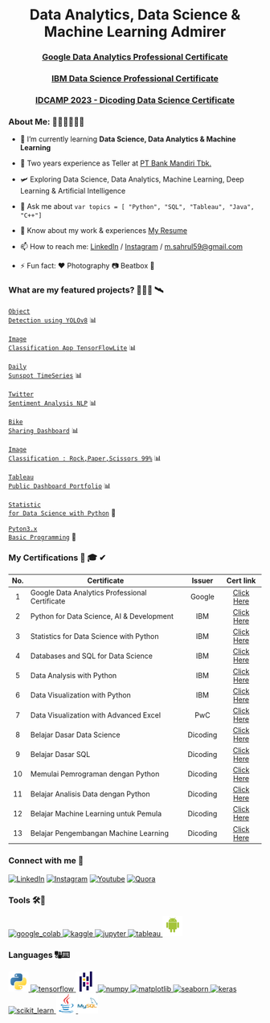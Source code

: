 <h1 align="center">Data Analytics, Data Science & Machine Learning Admirer</h1>
<h3 align="center">
  <a href="https://www.coursera.org/professional-certificates/google-data-analytics?utm_source=bg&utm_medium=sem&utm_campaign=B2C_APAC_Brand_FTCOF_Courseaplus_ARTE_BING&utm_content=B2C_INDIA___FTCOF__arte_bing_branded&campaignid=662564580&adgroupid=1244648471398386&device=c&keyword=coursera&matchtype=e&network=o&devicemodel=&adpostion=&creativeid=&hide_mobile_promo=&utm_term=coursera">Google Data Analytics Professional Certificate</a>
</h3>
<h3 align="center">
  <a href="https://www.coursera.org/professional-certificates/ibm-data-science?utm_source=bg&utm_medium=sem&utm_campaign=B2C_APAC_Brand_FTCOF_Courseaplus_ARTE_BING&utm_content=B2C_INDIA___FTCOF__arte_bing_branded&campaignid=662564580&adgroupid=1244648471398386&device=c&keyword=coursera&matchtype=e&network=o&devicemodel=&adpostion=&creativeid=&hide_mobile_promo=&utm_term=coursera">IBM Data Science Professional Certificate</a>
</h3>
<h3 align="center">
  <a href="https://idcamp.ioh.co.id/">IDCAMP 2023 - Dicoding Data Science Certificate</a>
</h3>

<h3 align="left">About Me: 🧑🏽‍💻👋🏼🔥</h3>

- 🌱 I’m currently learning **Data Science, Data Analytics & Machine Learning**

- 🔭 Two years experience as Teller at [PT Bank Mandiri Tbk.](https://bankmandiri.co.id/) 

- 🛩️ Exploring Data Science, Data Analytics, Machine Learning, Deep Learning & Artificial Intelligence 

- 💬 Ask me about ``` var topics = [ "Python", "SQL", "Tableau", "Java", "C++"] ```

- 📄 Know about my work & experiences [My Resume](https://www.linkedin.com/in/sahrul59)

- 📫 How to reach me: [LinkedIn](https://www.linkedin.com/in/sahrul59) / [Instagram](https://www.instagram.com/sahrullss) / [m.sahrul59@gmail.com](mailto:m.sahrul59@gmail.com)

- ⚡ Fun fact: :hearts: Photography :camera:  Beatbox :microphone: 

<h3 align="left">What are my featured projects? 👨‍💻📱 🛰️</h3>

<code>[Object Detection using YOLOv8](https://github.com/muhammadsahrul59/ObjectDetection_YOLOv8)</code> 📊

<code>[Image Classification App TensorFlowLite](https://github.com/muhammadsahrul59/ImageClassificationApp-TensorFlowLite)</code> 📊

<code>[Daily Sunspot TimeSeries](https://github.com/muhammadsahrul59/Daily-Sunspot-TimeSeries)</code> 📊

<code>[Twitter Sentiment Analysis NLP](https://github.com/muhammadsahrul59/Twitter-Sentiment-Analysis-NLP)</code> 📊

<code>[Bike Sharing Dashboard](https://github.com/muhamadsahrul59/Bike-Sharing-Dashboard)</code> 📊

<code>[Image Classification : Rock,Paper,Scissors 99%](https://github.com/muhammadsahrul59/ImageClassification-Rock-Paper-Scissors)</code> 📊

<code>[Tableau Public Dashboard Portfolio](https://public.tableau.com/app/profile/muhamad.sahrul)</code> 📊

<code>[Statistic for Data Science with Python](https://github.com/muhamadsahrul59/Statistic-for-Data-Science-with-Python)</code> 📖

<code>[Pyton3.x Basic Programming](https://github.com/muhamadsahrul59/Python3.x_Basic_Programming)</code> 📖 

<h3 align="left">My Certifications 📜 🎓 ✔</h3>

| No.  | Certificate                                     |  Issuer | Cert link |
|:----:|---|:-:|:-:|
|  1   |  Google Data Analytics Professional Certificate | Google   | [Click Here](https://www.coursera.org/account/accomplishments/specialization/certificate/WEA79R3EXFHB) |
|  2   |  Python for Data Science, AI & Development      | IBM      | [Click Here](https://www.coursera.org/account/accomplishments/verify/SSV8JTTTBKQ4) |
|  3   |  Statistics for Data Science with Python        | IBM      | [Click Here](https://www.coursera.org/account/accomplishments/verify/R8XQQKL6XGG2) |
|  4   |  Databases and SQL for Data Science             | IBM      | [Click Here](https://www.coursera.org/account/accomplishments/verify/LCHU4RUHJB78) |
|  5   |  Data Analysis with Python                      | IBM      | [Click Here](https://www.coursera.org/account/accomplishments/verify/DZ3JCVL8UF82) |
|  6   |  Data Visualization with Python                 | IBM      | [Click Here](https://www.coursera.org/account/accomplishments/verify/Z9PHXM2TXH58) |
|  7   |  Data Visualization with Advanced Excel         | PwC      | [Click Here](https://www.coursera.org/account/accomplishments/verify/M4NGRVVZS8MA) |
|  8   |  Belajar Dasar Data Science                     | Dicoding | [Click Here](https://www.dicoding.com/certificates/JMZV1NLORXN9) |
|  9   |  Belajar Dasar SQL                              | Dicoding | [Click Here](https://www.dicoding.com/certificates/1OP8NL141XQK) |
|  10  |  Memulai Pemrograman dengan Python              | Dicoding | [Click Here](https://www.dicoding.com/certificates/1RXY00E21ZVM) |
|  11  |  Belajar Analisis Data dengan Python            | Dicoding | [Click Here](https://www.dicoding.com/certificates/4EXG4Q7Y1PRL) |
|  12  |  Belajar Machine Learning untuk Pemula          | Dicoding | [Click Here](https://www.dicoding.com/certificates/07Z68463YXQR) |
|  13  |  Belajar Pengembangan Machine Learning          | Dicoding | [Click Here](https://www.dicoding.com/certificates/JMZVDNG3QZN9) |

<h3 align="left">Connect with me 🔗</h3>

<p align="left">

<a href="https://www.linkedin.com/in/sahrul59" target="blank"><img align="center" src="https://raw.githubusercontent.com/rahuldkjain/github-profile-readme-generator/master/src/images/icons/Social/linked-in-alt.svg" alt="LinkedIn" height="30" width="40" /></a>
<a href="https://www.instagram.com/sahrullss/" target="blank"><img align="center" src="https://raw.githubusercontent.com/rahuldkjain/github-profile-readme-generator/master/src/images/icons/Social/instagram.svg" alt="Instagram" height="30" width="40" /></a>
<a href="https://www.youtube.com/channel/UCm_krXJhDSLE_Nmo-Y_7-Sg" target="blank"><img align="center" src="https://raw.githubusercontent.com/rahuldkjain/github-profile-readme-generator/master/src/images/icons/Social/youtube.svg" alt="Youtube" height="30" width="40" /></a>
<a href="https://id.quora.com/profile/Sahrul-9" target="blank"><img align="center" src="https://upload.wikimedia.org/wikipedia/commons/5/57/Quora_logo.svg" alt="Quora" height="30" width="55" /></a>
</p>

<h3 align="left">Tools 🛠️🚧</h3>
<p align="left"> 
<a href="https://colab.research.google.com/" target="_blank" rel="noreferrer"> <img src="https://upload.wikimedia.org/wikipedia/commons/d/d0/Google_Colaboratory_SVG_Logo.svg" alt="google_colab" width="40" height="40"/> </a>
<a href="https://www.kaggle.com/" target="_blank" rel="noreferrer"> <img src="https://raw.githubusercontent.com/rahuldkjain/github-profile-readme-generator/master/src/images/icons/Social/kaggle.svg" alt="kaggle" width="40" height="40"/> </a>
<a href="https://jupyter.org/" target="_blank" rel="noreferrer"> <img src="https://upload.wikimedia.org/wikipedia/commons/3/38/Jupyter_logo.svg" alt="jupyter" width="40" height="40"/> </a>
<a href="https://www.tableau.com/" target="_blank" rel="noreferrer"> <img src="https://seeklogo.com/images/T/tableau-software-logo-F1CE2CA54A-seeklogo.com.png" alt="tableau" width="40" height="40"/> </a>
<a href="https://developer.android.com" target="_blank" rel="noreferrer"> <img src="https://raw.githubusercontent.com/devicons/devicon/master/icons/android/android-original-wordmark.svg" alt="android" width="40" height="40"/> </a>

<h3 align="left">Languages 🔠⌨️</h3>
<p align="left"> 
<a href="https://www.python.org" target="_blank"> <img src="https://raw.githubusercontent.com/devicons/devicon/master/icons/python/python-original.svg" alt="python" width="40" height="40"/> </a>
<a href="https://www.tensorflow.org/" target="_blank" rel="noreferrer"> <img src="https://github.com/valohai/ml-logos/blob/master/tensorflow-tf.svg" alt="tensorflow" width="40" height="40"/> </a>
<a href="https://pandas.pydata.org/" target="_blank" rel="noreferrer"> <img src="https://raw.githubusercontent.com/devicons/devicon/2ae2a900d2f041da66e950e4d48052658d850630/icons/pandas/pandas-original.svg" alt="pandas" width="40" height="40"/> </a>
<a href="https://numpy.org/" target="_blank" rel="noreferrer"> <img src="https://user-images.githubusercontent.com/67586773/105040771-43887300-5a88-11eb-9f01-bee100b9ef22.png" alt="numpy" width="40" height="40"/> </a> 
<a href="https://matplotlib.org/" target="_blank" rel="noreferrer"> <img src="https://upload.wikimedia.org/wikipedia/commons/0/01/Created_with_Matplotlib-logo.svg" alt="matplotlib" width="40" height="40"/> </a> 
<a href="https://seaborn.pydata.org" target="_blank" rel="noreferrer"> <img src="https://seaborn.pydata.org/_images/logo-mark-lightbg.svg" alt="seaborn" width="40" height="40"/> </a>
<a href="https://keras.io/" target="_blank" rel="noreferrer"> <img src="https://github.com/valohai/ml-logos/blob/master/keras.svg" alt="keras" width="40" height="40"/> </a>
<a href="https://scikit-learn.org/" target="_blank" rel="noreferrer"> <img src="https://upload.wikimedia.org/wikipedia/commons/0/05/Scikit_learn_logo_small.svg" alt="scikit_learn" width="40" height="40"/> </a>
<a href="https://www.java.com" target="_blank" rel="noreferrer"> <img src="https://raw.githubusercontent.com/devicons/devicon/master/icons/java/java-original.svg" alt="java" width="40" height="40"/> </a>
<a href="https://www.mysql.com/" target="_blank"> <img src="https://raw.githubusercontent.com/devicons/devicon/master/icons/mysql/mysql-original-wordmark.svg" alt="mysql" width="40" height="40"/> </a>
</p>
